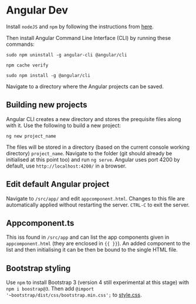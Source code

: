 # Angular Dev #

Install `nodeJS` and `npm` by following the instructions from [here](https://github.com/nodesource/distributions/blob/master/README.md#debinstall).

Then install Angular Command Line Interface (CLI) by running these commands:

`sudo npm uninstall -g angular-cli @angular/cli` 

`npm cache verify` 

`sudo npm install -g @angular/cli`

Navigate to a directory where the Angular projects can be saved.

## Building new projects ##

Angular CLI creates a new directory and stores the prequisite files along with it. Use the following to build a new project:

`ng new project_name`

The files will be stored in a directory (based on the current console working directory) `project_name`. Navigate to the folder (git should already be initialised at this point too) and run `ng serve`. Angular uses port 4200 by default, use `http://localhost:4200/` in a browser.

## Edit default Angular project ##

Navigate to `/src/app/` and edit `appcomponent.html`. Changes to this file are automatically applied without restarting the server. `CTRL-C` to exit the server.

## Appcomponent.ts ##

This iss found in `/src/app` and can list the app components given in `appcomponent.html` (they are enclosed in `{{ }}`). An added component to the list and then initialising it can be then be bound to the single HTML file.

## Bootstrap styling ##

Use `npm` to install Bootstrap 3 (version 4 still experimental at this stage) with `npm i boostrap@3`. Then add `@import '~bootstrap/dist/css/bootstrap.min.css';` to [style.css](./src/styles.css).